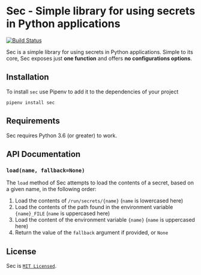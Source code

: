 # Sec - Simple library for using secrets in Python applications

[![Build Status](https://travis-ci.org/sourcelair/sec.svg?branch=master)](https://travis-ci.org/sourcelair/sec)

Sec is a simple library for using secrets in Python applications. Simple to its core, Sec exposes just **one function** and offers **no configurations options**.

## Installation

To install `sec` use Pipenv to add it to the dependencies of your project

```
pipenv install sec
```

## Requirements

Sec requires Python 3.6 (or greater) to work.

## API Documentation

### `load(name, fallback=None)`

The `load` method of Sec attempts to load the contents of a secret, based on a given name, in the following order:

1. Load the contents of `/run/secrets/{name}` (`name` is lowercased here)
2. Load the contents of the path found in the environment variable `{name}_FILE` (`name` is uppercased here)
3. Load the content of the environment variable `{name}` (`name` is uppercased here)
4. Return the value of the `fallback` argument if provided, or `None`

## License

Sec is [`MIT Licensed`](LICENSE).
